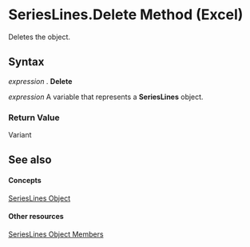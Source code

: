 
# SeriesLines.Delete Method (Excel)

Deletes the object.


## Syntax

 _expression_ . **Delete**

 _expression_ A variable that represents a **SeriesLines** object.


### Return Value

Variant


## See also


#### Concepts


[SeriesLines Object](db044358-d14b-ef45-4e42-237b8ee46ff0.md)
#### Other resources


[SeriesLines Object Members](54b68abf-7066-6f92-7f38-51c533926b62.md)
